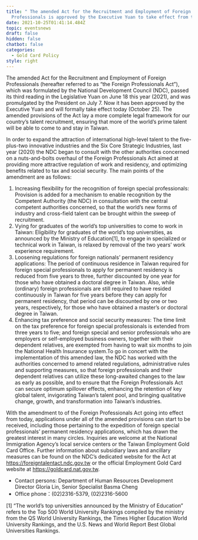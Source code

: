 ```yaml
---
title: " The amended Act for the Recruitment and Employment of Foreign
  Professionals is approved by the Executive Yuan to take effect from today!"
date: 2021-10-25T01:41:14.484Z
topic: eventsnews
draft: false
hidden: false
chatbot: false
categories:
  - Gold Card Policy
style: right
---
```

The amended Act for the Recruitment and Employment of Foreign Professionals (hereafter referred to as “the Foreign Professionals Act”), which was formulated by the National Development Council (NDC), passed its third reading in the Legislative Yuan on June 18 this year (2021), and was promulgated by the President on July 7. Now it has been approved by the Executive Yuan and will formally take effect today (October 25). The amended provisions of the Act lay a more complete legal framework for our country’s talent recruitment, ensuring that more of the world’s prime talent will be able to come to and stay in Taiwan.

In order to expand the attraction of international high-level talent to the five-plus-two innovative industries and the Six Core Strategic Industries, last year (2020) the NDC began to consult with the other authorities concerned on a nuts-and-bolts overhaul of the Foreign Professionals Act aimed at providing more attractive regulation of work and residency, and optimizing benefits related to tax and social security. The main points of the amendment are as follows:

1. Increasing flexibility for the recognition of foreign special professionals: Provision is added for a mechanism to enable recognition by the Competent Authority (the NDC) in consultation with the central competent authorities concerned, so that the world’s new forms of industry and cross-field talent can be brought within the sweep of recruitment.
2. Vying for graduates of the world’s top universities to come to work in Taiwan: Eligibility for graduates of the world’s top universities, as announced by the Ministry of Education\[1], to engage in specialized or technical work in Taiwan, is relaxed by removal of the two years’ work experience requirement.
3. Loosening regulations for foreign nationals’ permanent residency applications: The period of continuous residence in Taiwan required for foreign special professionals to apply for permanent residency is reduced from five years to three, further discounted by one year for those who have obtained a doctoral degree in Taiwan.  Also, while (ordinary) foreign professionals are still required to have resided continuously in Taiwan for five years before they can apply for permanent residency, that period can be discounted by one or two years, respectively, for those who have obtained a master’s or doctoral degree in Taiwan.
4. Enhancing tax preference and social security measures: The time limit on the tax preference for foreign special professionals is extended from three years to five; and foreign special and senior professionals who are employers or self-employed business owners, together with their dependent relatives, are exempted from having to wait six months to join the National Health Insurance system.To go in concert with the implementation of this amended law, the NDC has worked with the authorities concerned to amend related regulations, administrative rules and supporting measures, so that foreign professionals and their dependent relatives can utilize these long-awaited changes to the law as early as possible, and to ensure that the Foreign Professionals Act can secure optimum spillover effects, enhancing the retention of key global talent, invigorating Taiwan’s talent pool, and bringing qualitative change, growth, and transformation into Taiwan’s industries.

With the amendment to of the Foreign Professionals Act going into effect from today, applications under all of the amended provisions can start to be received, including those pertaining to the expedition of foreign special  professionals’ permanent residency applications, which has drawn the greatest interest in many circles. Inquiries are welcome at the National Immigration Agency’s local service centers or the Taiwan Employment Gold Card Office. Further information about subsidiary laws and ancillary measures can be found on the NDC’s dedicated website for the Act at https://foreigntalentact.ndc.gov.tw or the official Employment Gold Card website at https://goldcard.nat.gov.tw.

* Contact persons: Department of Human Resources Development Director Gloria Lin, Senior Specialist Basma Cheng
* Office phone：(02)2316-5379, (02)2316-5600

\[1] “The world’s top universities announced by the Ministry of Education” refers to the Top 500 World University Rankings compiled by the ministry from the QS World University Rankings, the Times Higher Education World University Rankings, and the U.S. News and World Report Best Global Universities Rankings.